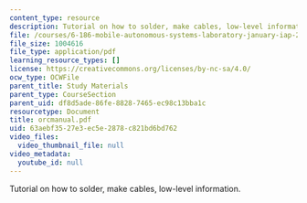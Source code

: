```yaml
---
content_type: resource
description: Tutorial on how to solder, make cables, low-level information.
file: /courses/6-186-mobile-autonomous-systems-laboratory-january-iap-2005/63aebf3527e3ec5e2878c821bd6bd762_orcmanual.pdf
file_size: 1004616
file_type: application/pdf
learning_resource_types: []
license: https://creativecommons.org/licenses/by-nc-sa/4.0/
ocw_type: OCWFile
parent_title: Study Materials
parent_type: CourseSection
parent_uid: df8d5ade-86fe-8828-7465-ec98c13bba1c
resourcetype: Document
title: orcmanual.pdf
uid: 63aebf35-27e3-ec5e-2878-c821bd6bd762
video_files:
  video_thumbnail_file: null
video_metadata:
  youtube_id: null
---
```

Tutorial on how to solder, make cables, low-level information.